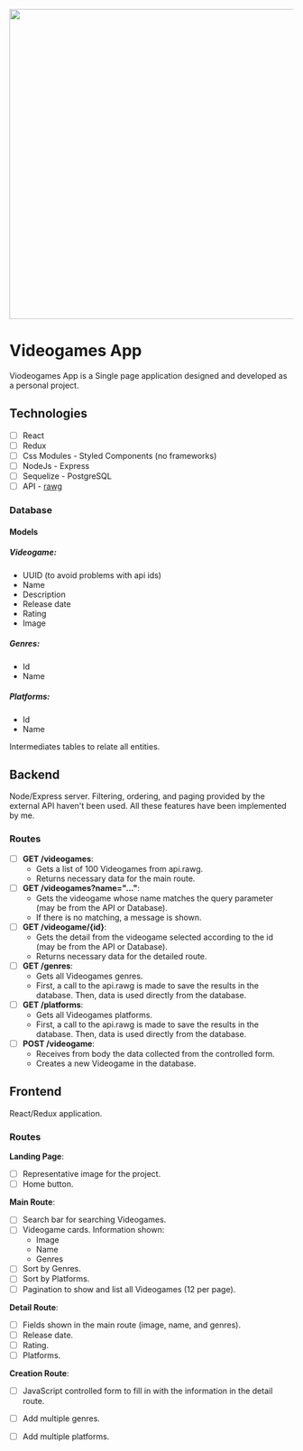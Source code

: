 <p align='center'>
  <img width='550' src='https://mobimg.b-cdn.net/v2/fetch/a0/a0e8130daf0b55b2e6464fe4db345860.jpeg'/>
</p>

# Videogames App

Viodeogames App is a Single page application designed and developed as a personal project.

## Technologies

- [ ] React
- [ ] Redux
- [ ] Css Modules - Styled Components (no frameworks)
- [ ] NodeJs - Express
- [ ] Sequelize - PostgreSQL
- [ ] API - [rawg](https://rawg.io/)

### Database

#### Models
##### Videogame:
- UUID (to avoid problems with api ids)
- Name
- Description
- Release date
- Rating
- Image
##### Genres:
- Id
- Name
##### Platforms:
- Id
- Name

Intermediates tables to relate all entities.

## Backend
<p>
Node/Express server.
Filtering, ordering, and paging provided by the external API haven't been used. All these features have been implemented by me.
<p>
  
### Routes
  
 - [ ] __GET /videogames__:
   - Gets a list of 100 Videogames from api.rawg.
   - Returns necessary data for the main route.
 - [ ] __GET /videogames?name="..."__:
   - Gets the videogame whose name matches the query parameter (may be from the API or Database).
   - If there is no matching, a message is shown.
 - [ ] __GET /videogame/{id}__:
   - Gets the detail from the videogame selected according to the id (may be from the API or Database).
   - Returns necessary data for the detailed route.
 - [ ] __GET /genres__:
   - Gets all Videogames genres.
   - First, a call to the api.rawg is made to save the results in the database. Then, data is used directly from the database.
 - [ ] __GET /platforms__:
   - Gets all Videogames platforms.
   - First, a call to the api.rawg is made to save the results in the database. Then, data is used directly from the database.
 - [ ] __POST /videogame__:
   - Receives from body the data collected from the controlled form.
   - Creates a new Videogame in the database.
   
## Frontend
<p>
React/Redux application.
<p>

### Routes
  
 __Landing Page__:
- [ ] Representative image for the project.
- [ ] Home button.
  
__Main Route__:
- [ ] Search bar for searching Videogames.
- [ ] Videogame cards. Information shown:
  - Image
  - Name
  - Genres
- [ ] Sort by Genres.
- [ ] Sort by Platforms.
- [ ] Pagination to show and list all Videogames (12 per page).
  
__Detail Route__:
- [ ] Fields shown in the main route (image, name, and genres).
- [ ] Release date.
- [ ] Rating.
- [ ] Platforms.

__Creation Route__: 
- [ ] JavaScript controlled form to fill in with the information in the detail route.
- [ ] Add multiple genres.
- [ ] Add multiple platforms.

